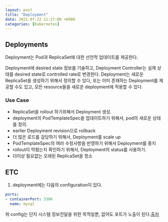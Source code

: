 ```yaml
---
layout: post
title: "Deployment"
date: 2021-07-22 11:27:00 +0900
categories: [Kubernetes]
---
```


## Deployments

Deployment는 Pod과 ReplicaSet에 대한 선언적 업데이트를 제공한다.

Deployment에 desired state 정보를 기술하고, Deployment Controller는 실제 상태를 desired state로 controlled rate로 변경한다. Deployment는 새로운 ReplicaSet을 생성하기 위해서 정의할 수 있다, 또는 이미 존재하는 Deployment를 제공할 수도 있고, 모든 resource들을 새로운 deployment에 적용할 수 있다.

### Use Case

- ReplicaSet을 rollout 하기위해서 Deployment 생성. 
- deployment의 PodTemplateSpec을 업데이트하기 위해서, pod의 새로운 상태를 정의. 
- earlier Deployment revision으로 rollback
- 더 많은 로드를 감당하기 위해서, Deployment를 scale up
- PodTemplateSpec의 여러 수정사항을 반영하기 위해서 Deployment를 중지
- rollout이 막혔는지 확인하기 위해서, Deployment의 status를 사용하기.
- 더이상 필요없는 오래된 ReplicaSet을 청소

## ETC

1. deployment에는 다음의 configuration이 있다.

``` yaml
ports:
- containerPort: 3306
  name: mysql
```

위 config는 단지 시스템 정보전달을 위한 목적일뿐, 없어도 포트가 노출이 된다.[출처](https://faun.pub/should-i-configure-the-ports-in-kubernetes-deployment-c6b3817e495)
